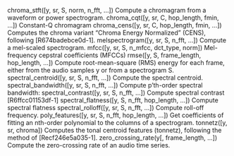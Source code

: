chroma_stft([y, sr, S, norm, n_fft, …]) 	Compute a chromagram from a waveform or power spectrogram.
chroma_cqt([y, sr, C, hop_length, fmin, …]) 	Constant-Q chromagram
chroma_cens([y, sr, C, hop_length, fmin, …]) 	Computes the chroma variant “Chroma Energy Normalized” (CENS), following [R674badebce0d-1].
melspectrogram([y, sr, S, n_fft, …]) 	Compute a mel-scaled spectrogram.
mfcc([y, sr, S, n_mfcc, dct_type, norm]) 	Mel-frequency cepstral coefficients (MFCCs)
rmse([y, S, frame_length, hop_length, …]) 	Compute root-mean-square (RMS) energy for each frame, either from the audio samples y or from a spectrogram S.
spectral_centroid([y, sr, S, n_fft, …]) 	Compute the spectral centroid.
spectral_bandwidth([y, sr, S, n_fft, …]) 	Compute p’th-order spectral bandwidth:
spectral_contrast([y, sr, S, n_fft, …]) 	Compute spectral contrast [R6ffcc01153df-1]
spectral_flatness([y, S, n_fft, hop_length, …]) 	Compute spectral flatness
spectral_rolloff([y, sr, S, n_fft, …]) 	Compute roll-off frequency.
poly_features([y, sr, S, n_fft, hop_length, …]) 	Get coefficients of fitting an nth-order polynomial to the columns of a spectrogram.
tonnetz([y, sr, chroma]) 	Computes the tonal centroid features (tonnetz), following the method of [Recf246e5a035-1].
zero_crossing_rate(y[, frame_length, …]) 	Compute the zero-crossing rate of an audio time series.
